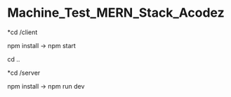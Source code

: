 # Machine_Test_MERN_Stack_Acodez

*cd /client

npm install -> npm start

cd ..

*cd /server

npm install -> npm run dev
